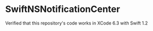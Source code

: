 # SwiftNSNotificationCenter

Verified that this repository's code works in XCode 6.3 with Swift 1.2
